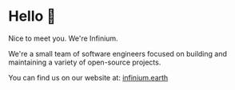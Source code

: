 # Hello 👋

Nice to meet you. We're Infinium.

We're a small team of software engineers focused on building and maintaining a variety of open-source projects.

You can find us on our website at: [infinium.earth](https://infinium.earth)
